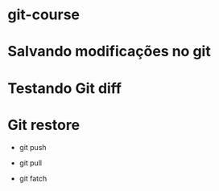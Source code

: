 # git-course

# Salvando modificações no git 

# Testando Git diff

# Git restore

* git push

* git pull
* git fatch
